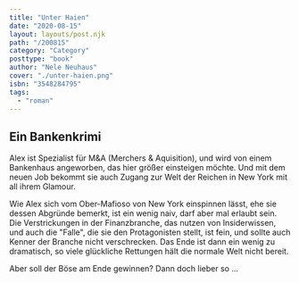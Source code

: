 ```yaml
---
title: "Unter Haien"
date: "2020-08-15"
layout: layouts/post.njk
path: "/200815"
category: "Category"
posttype: "book"
author: "Nele Neuhaus"
cover: "./unter-haien.png"
isbn: "3548284795"
tags:
  - "roman"
---
```

## Ein Bankenkrimi

Alex ist Spezialist für M&A (Merchers & Aquisition), und wird von einem Bankenhaus angeworben, das hier größer einsteigen möchte. Und mit dem neuen Job bekommt sie auch Zugang zur Welt der Reichen in New York mit all ihrem Glamour.

Wie Alex sich vom Ober-Mafioso von New York einspinnen lässt, ehe sie dessen Abgründe bemerkt, ist ein wenig naiv, darf aber mal erlaubt sein. Die Verstrickungen in der Finanzbranche, das nutzen von Insiderwissen, und auch die "Falle", die sie den Protagonisten stellt, ist fein, und sollte auch Kenner der Branche nicht verschrecken. Das Ende ist dann ein wenig zu dramatisch, so viele glückliche Rettungen hält die normale Welt nicht bereit.

Aber soll der Böse am Ende gewinnen? Dann doch lieber so ...
